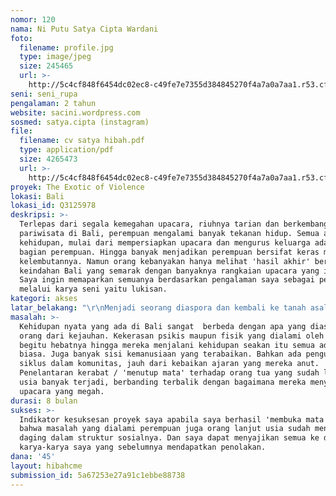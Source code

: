 ```yaml
---
nomor: 120
nama: Ni Putu Satya Cipta Wardani
foto:
  filename: profile.jpg
  type: image/jpeg
  size: 245465
  url: >-
    http://5c4cf848f6454dc02ec8-c49fe7e7355d384845270f4a7a0a7aa1.r53.cf2.rackcdn.com/fc639de8-5b28-4d61-8eae-edb0deb013f6/profile.jpg
seni: seni_rupa
pengalaman: 2 tahun
website: sacini.wordpress.com
sosmed: satya.cipta (instagram)
file:
  filename: cv satya hibah.pdf
  type: application/pdf
  size: 4265473
  url: >-
    http://5c4cf848f6454dc02ec8-c49fe7e7355d384845270f4a7a0a7aa1.r53.cf2.rackcdn.com/4167e9c5-00a8-4526-b9a8-4b29b90894a0/cv%20satya%20hibah.pdf
proyek: The Exotic of Violence
lokasi: Bali
lokasi_id: Q3125978
deskripsi: >-
  Terlepas dari segala kemegahan upacara, riuhnya tarian dan berkembangnya
  pariwisata di Bali, perempuan mengalami banyak tekanan hidup. Semua aspek
  kehidupan, mulai dari mempersiapkan upacara dan mengurus keluarga adalah
  bagian perempuan. Hingga banyak menjadikan perempuan bersifat keras mengikis
  kelembutannya. Namun orang kebanyakan hanya melihat 'hasil akhir' berupa
  keindahan Bali yang semarak dengan banyaknya rangkaian upacara yang indah.
  Saya ingin memaparkan semuanya berdasarkan pengalaman saya sebagai perempuan
  melalui karya seni yaitu lukisan.
kategori: akses
latar_belakang: "\r\nMenjadi seorang diaspora dan kembali ke tanah asal orang tua membuat saya merekonstruksi ulang atas segala kekaguman yang saya rasakan dulu atas Bali. Bagaimana menjadi perempuan Bali sesungguhnya tidaklah mudah. Segala macam tekanan baik dari keluarga, terlebih jika telah menikah, sosial dan budaya sepenuhnya memberikan efek yang sangat besar bagi hidup saya, khususnya dalam berkarya. Pun ketika kita berusaha keras berkarya dan menghasilkan karya, saya harus menerima kenyataan bahwa adanya penolakan dari komunitas yang notabene dikuasai oleh kaum laki-laki, karena saya perempuan dan bukan merupakan orang dari daerah mereka. Dengan begitu saya berusaha sendiri untuk mengembangkan gairah saya dalam berkesenian meskipun dalam banyak batasan."
masalah: >-
  Kehidupan nyata yang ada di Bali sangat  berbeda dengan apa yang diasumsikan
  orang dari kejauhan. Kekerasan psikis maupun fisik yang dialami oleh perempuan
  begitu hebatnya hingga mereka menjalani kehidupan seakan itu semua adalah hal
  biasa. Juga banyak sisi kemanusiaan yang terabaikan. Bahkan ada pengulangan /
  siklus dalam komunitas, jauh dari kebaikan ajaran yang mereka anut.
  Penelantaran kerabat / 'menutup mata' terhadap orang tua yang sudah lanjut
  usia banyak terjadi, berbanding terbalik dengan bagaimana mereka menyiapkan
  upacara yang megah.
durasi: 8 bulan
sukses: >-
  Indikator kesuksesan proyek saya apabila saya berhasil 'membuka mata' mereka
  bahwa masalah yang dialami perempuan juga orang lanjut usia sudah mendarah
  daging dalam struktur sosialnya. Dan saya dapat menyajikan semua ke dalam
  karya-karya saya yang sebelumnya mendapatkan penolakan.
dana: '45'
layout: hibahcme
submission_id: 5a67253e27a91c1ebbe88738
---
```


